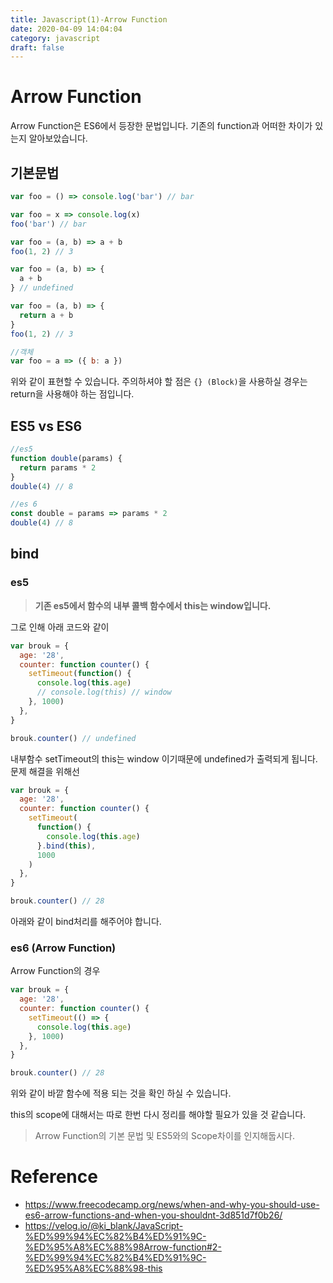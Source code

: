 ```yaml
---
title: Javascript(1)-Arrow Function
date: 2020-04-09 14:04:04
category: javascript
draft: false
---
```


# Arrow Function

Arrow Function은 ES6에서 등장한 문법입니다. 기존의 function과 어떠한 차이가 있는지 알아보았습니다.

## 기본문법

```js
var foo = () => console.log('bar') // bar

var foo = x => console.log(x)
foo('bar') // bar

var foo = (a, b) => a + b
foo(1, 2) // 3

var foo = (a, b) => {
  a + b
} // undefined

var foo = (a, b) => {
  return a + b
}
foo(1, 2) // 3

//객체
var foo = a => ({ b: a })
```

위와 같이 표현할 수 있습니다. 주의하셔야 할 점은 `{} (Block)`을 사용하실 경우는 return을 사용해야 하는 점입니다.

## ES5 vs ES6

```js
//es5
function double(params) {
  return params * 2
}
double(4) // 8

//es 6
const double = params => params * 2
double(4) // 8
```

## bind

### es5

> <b>기존 es5에서 함수의 내부 콜백 함수에서 this는 window입니다.</b>

그로 인해 아래 코드와 같이

```js
var brouk = {
  age: '28',
  counter: function counter() {
    setTimeout(function() {
      console.log(this.age)
      // console.log(this) // window
    }, 1000)
  },
}

brouk.counter() // undefined
```

내부함수 setTimeout의 this는 window 이기때문에 undefined가 출력되게 됩니다.
문제 해결을 위해선

```js
var brouk = {
  age: '28',
  counter: function counter() {
    setTimeout(
      function() {
        console.log(this.age)
      }.bind(this),
      1000
    )
  },
}

brouk.counter() // 28
```

아래와 같이 bind처리를 해주어야 합니다.

### es6 (Arrow Function)

Arrow Function의 경우

```js
var brouk = {
  age: '28',
  counter: function counter() {
    setTimeout(() => {
      console.log(this.age)
    }, 1000)
  },
}

brouk.counter() // 28
```

위와 같이 바깥 함수에 적용 되는 것을 확인 하실 수 있습니다.

this의 scope에 대해서는 따로 한번 다시 정리를 해야할 필요가 있을 것 같습니다.

> Arrow Function의 기본 문법 및 ES5와의 Scope차이를 인지해둡시다.

# Reference

- https://www.freecodecamp.org/news/when-and-why-you-should-use-es6-arrow-functions-and-when-you-shouldnt-3d851d7f0b26/
- https://velog.io/@ki_blank/JavaScript-%ED%99%94%EC%82%B4%ED%91%9C-%ED%95%A8%EC%88%98Arrow-function#2-%ED%99%94%EC%82%B4%ED%91%9C-%ED%95%A8%EC%88%98-this
